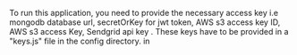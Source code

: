 To run this application, you need to provide the necessary access key i.e mongodb database url, secretOrKey for jwt token, AWS s3 access key ID, AWS s3 access Key, Sendgrid api key . These keys have to be provided in a "keys.js" file in the config directory. in 
